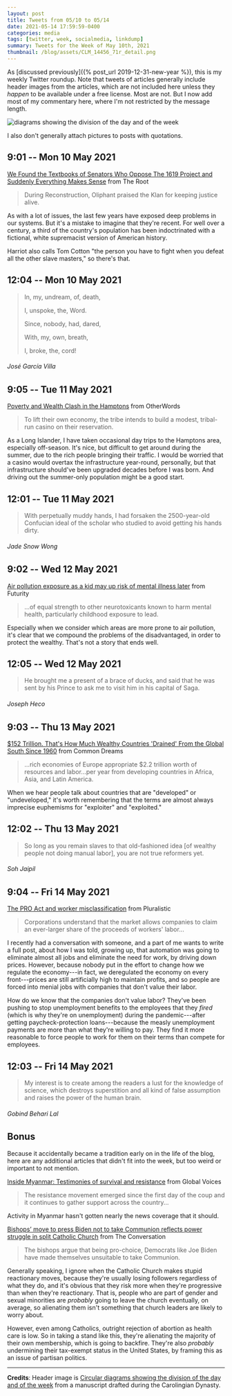 ```yaml
---
layout: post
title: Tweets from 05/10 to 05/14
date: 2021-05-14 17:59:59-0400
categories: media
tags: [twitter, week, socialmedia, linkdump]
summary: Tweets for the Week of May 10th, 2021
thumbnail: /blog/assets/CLM_14456_71r_detail.png
---
```


As [discussed previously]({% post_url 2019-12-31-new-year %}), this is my weekly Twitter roundup.  Note that tweets of articles generally include header images from the articles, which are not included here unless they *happen* to be available under a free license.  Most are not.  But I now add most of my commentary here, where I'm not restricted by the message length.

![diagrams showing the division of the day and of the week](/blog/assets/CLM_14456_71r_detail.png "diagrams showing the division of the day and of the week")

I also don't generally attach pictures to posts with quotations.

## 9:01 -- Mon 10 May 2021

[<i class="fab fa-twitter-square"></i>](https://jcolag.github.io/twitter/1391740052498157575) [We Found the Textbooks of Senators Who Oppose The 1619 Project and Suddenly Everything Makes Sense](https://www.theroot.com/we-found-the-textbooks-of-senators-who-oppose-the-1619-1846832317) from The Root

 > During Reconstruction, Oliphant praised the Klan for keeping justice alive.

As with a lot of issues, the last few years have exposed deep problems in our systems.  But it's a mistake to imagine that they're recent.  For well over a century, a third of the country's population has been indoctrinated with a fictional, white supremacist version of American history.

Harriot also calls Tom Cotton "the person you have to fight when you defeat all the other slave masters," so there's that.

## 12:04 -- Mon 10 May 2021

[<i class="fab fa-twitter"></i>](https://jcolag.github.io/twitter/1391786105649827840)

 > In, my, undream, of, death,
 >
 > I, unspoke, the, Word.
 >
 > Since, nobody, had, dared,
 >
 > With, my, own, breath,
 >
 > I, broke, the, cord!

###### José García Villa

## 9:05 -- Tue 11 May 2021

[<i class="fab fa-twitter-square"></i>](https://jcolag.github.io/twitter/1392103446552084480) [Poverty and Wealth Clash in the Hamptons](https://otherwords.org/poverty-and-wealth-clash-in-the-hamptons/) from OtherWords

 > To lift their own economy, the tribe intends to build a modest, tribal-run casino on their reservation.

As a Long Islander, I have taken occasional day trips to the Hamptons area, especially off-season.  It's nice, but difficult to get around during the summer, due to the rich people bringing their traffic.  I would be worried that a casino would overtax the infrastructure year-round, personally, but that infrastructure should've been upgraded decades before I was born.  And driving out the summer-only population might be a good start.

## 12:01 -- Tue 11 May 2021

[<i class="fab fa-twitter"></i>](https://jcolag.github.io/twitter/1392147738473549826)

 > With perpetually muddy hands, I had forsaken the 2500-year-old Confucian ideal of the scholar who studied to avoid getting his hands dirty.

###### Jade Snow Wong

## 9:02 -- Wed 12 May 2021

[<i class="fab fa-twitter-square"></i>](https://jcolag.github.io/twitter/1392465079564574720) [Air pollution exposure as a kid may up risk of mental illness later](https://www.futurity.org/childhood-air-pollution-exposure-mental-health-2560402/) from Futurity

 > ...of equal strength to other neurotoxicants known to harm mental health, particularly childhood exposure to lead.

Especially when we consider which areas are more prone to air pollution, it's clear that we compound the problems of the disadvantaged, in order to protect the wealthy.  That's not a story that ends well.

## 12:05 -- Wed 12 May 2021

[<i class="fab fa-twitter"></i>](https://jcolag.github.io/twitter/1392511132791939073)

 > He brought me a present of a brace of ducks, and said that he was sent by his Prince to ask me to visit him in his capital of Saga.

###### Joseph Heco

## 9:03 -- Thu 13 May 2021

[<i class="fab fa-twitter-square"></i>](https://jcolag.github.io/twitter/1392827719130308614) [$152 Trillion. That's How Much Wealthy Countries 'Drained' From the Global South Since 1960](https://www.commondreams.org/news/2021/05/06/152-trillion-thats-how-much-wealthy-countries-drained-global-south-1960) from Common Dreams

 > ...rich economies of Europe appropriate $2.2 trillion worth of resources and labor...per year from developing countries in Africa, Asia, and Latin America.

When we hear people talk about countries that are "developed" or "undeveloped," it's worth remembering that the terms are almost always imprecise euphemisms for "exploiter" and "exploited."

## 12:02 -- Thu 13 May 2021

[<i class="fab fa-twitter"></i>](https://jcolag.github.io/twitter/1392872765661851652)

 > So long as you remain slaves to that old-fashioned idea [of wealthy people not doing manual labor], you are not true reformers yet.

###### Soh Jaipil

## 9:04 -- Fri 14 May 2021

[<i class="fab fa-twitter-square"></i>](https://jcolag.github.io/twitter/1393190358847131648) [The PRO Act and worker misclassification](https://pluralistic.net/2021/05/07/pro-act-class-war/#sectoral-balances) from Pluralistic

 > Corporations understand that the market allows companies to claim an ever-larger share of the proceeds of workers' labor...

I recently had a conversation with someone, and a part of me wants to write a full post, about how I was told, growing up, that automation was going to eliminate almost all jobs and eliminate the need for work, by driving down prices.  However, because nobody put in the effort to change how we regulate the economy---in fact, we deregulated the economy on every front---prices are still artificially high to maintain profits, and so people are forced into menial jobs with companies that don't value their labor.

How do we know that the companies don't value labor?  They've been pushing to stop unemployment benefits to the employees that they *fired* (which is why they're on unemployment) during the pandemic---after getting paycheck-protection loans---because the measly unemployment payments are more than what they're willing to pay.  They find it more reasonable to force people to work for them on their terms than compete for employees.

## 12:03 -- Fri 14 May 2021

[<i class="fab fa-twitter"></i>](https://jcolag.github.io/twitter/1393235405420568576)

 > My interest is to create among the readers a lust for the knowledge of science, which destroys superstition and all kind of false assumption and raises the power of the human brain.

###### Gobind Behari Lal

## Bonus

Because it accidentally became a tradition early on in the life of the blog, here are any additional articles that didn't fit into the week, but too weird or important to not mention.

<i class="fas fa-square"></i> [Inside Myanmar: Testimonies of survival and resistance](https://globalvoices.org/2021/05/08/inside-myanmar-testimonies-of-survival-and-resistance/) from Global Voices

 > The resistance movement emerged since the first day of the coup and it continues to gather support across the country...

Activity in Myanmar hasn't gotten nearly the news coverage that it should.

<i class="fas fa-square"></i> [Bishops’ move to press Biden not to take Communion reflects power struggle in split Catholic Church](https://theconversation.com/bishops-move-to-press-biden-not-to-take-communion-reflects-power-struggle-in-split-catholic-church-160157) from The Conversation

 > The bishops argue that being pro-choice, Democrats like Joe Biden have made themselves unsuitable to take Communion.

Generally speaking, I ignore when the Catholic Church makes stupid reactionary moves, because they're usually losing followers regardless of what they do, and it's obvious that they risk more when they're progressive than when they're reactionary.  That is, people who are part of gender and sexual minorities are *probably* going to leave the church eventually, on average, so alienating them isn't something that church leaders are likely to worry about.

However, even among Catholics, outright rejection of abortion as health care is low.  So in taking a stand like this, they're alienating the majority of their own membership, which is going to backfire.  They're also *probably* undermining their tax-exempt status in the United States, by framing this as an issue of partisan politics.

* * *

**Credits**:  Header image is [Circular diagrams showing the division of the day and of the week](https://en.wikipedia.org/wiki/Week#/media/File:CLM_14456_71r_detail.jpg) from a manuscript drafted during the Carolingian Dynasty.
